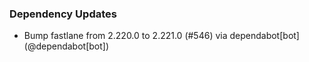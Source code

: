 ### Dependency Updates
* Bump fastlane from 2.220.0 to 2.221.0 (#546) via dependabot[bot] (@dependabot[bot])
